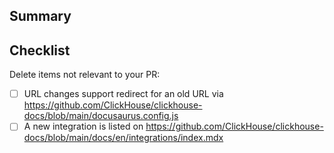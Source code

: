 ## Summary
<!-- A short description of the changes with a link to an open issue. -->

## Checklist
Delete items not relevant to your PR:
- [ ] URL changes support redirect for an old URL via https://github.com/ClickHouse/clickhouse-docs/blob/main/docusaurus.config.js
- [ ] A new integration is listed on https://github.com/ClickHouse/clickhouse-docs/blob/main/docs/en/integrations/index.mdx
